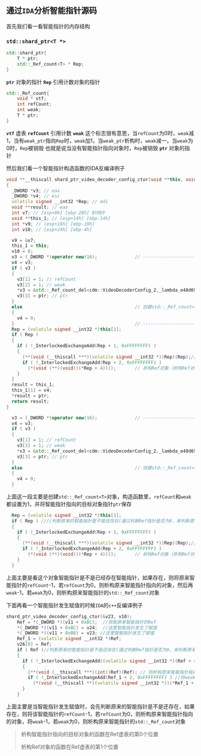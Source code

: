 ## 通过`IDA`分析智能指针源码

首先我们看一看智能指针的内存结构

### `std::shard_ptr<T *>`

```c++
std::shard_ptr{
	T * ptr;
	std::_Ref_count<T> * Rep;
}
```

**`ptr`**
对象的指针
**`Rep`**
引用计数对象的指针

```c++
std::_Ref_count{
	void * vtf;
	int refCount;
	int weak;
	T * ptr;
}
```

**`vtf`**
虚表
**`refCount`**
引用计数
**`weak`**
这个标志很有意思，当`refCount`为0时，`weak`减1，当有`weak_ptr`指向`Rep`时，`weak`加1，当`weak_ptr`析构时，`weak`减一，当`weak`为0时，`Rep`被销毁
也就是说当没有智能指针指向对象时，`Rep`被销毁
**`ptr`**
对象的指针

然后我们看一个智能指针构造函数的IDA反编译例子

~~~c++
void **__thiscall shard_ptr_video_decoder_config_ctor(void **this, void *ptr)
{
  _DWORD *v3; // eax
  _DWORD *v4; // esi
  volatile signed __int32 *Rep; // edi
  void **result; // eax
  int v7; // [esp+0h] [ebp-28h] BYREF
  void **this_1; // [esp+14h] [ebp-14h]
  int *v9; // [esp+18h] [ebp-10h]
  int v10; // [esp+24h] [ebp-4h]

  v9 = &v7;
  this_1 = this;
  v10 = 0;
  v3 = (_DWORD *)operator new(16);              // --------------------------------
  v4 = v3;
  if ( v3 )
  {
    v3[1] = 1; // refCount
    v3[2] = 1; // weak
    *v3 = &std::_Ref_count_del<cdm::VideoDecoderConfig_2,_lambda_e48d69f8f8c691b46ec86555318d101c_>::`vftable'; //vtf
    v3[3] = ptr; // ptr
  }
  else                                          // 创建std::_Ref_count<T>对象，构造函数里，refCount和weak都设置为1，并将ptr保存
  {
    v4 = 0;
  }                                             // --------------------------------
  Rep = (volatile signed __int32 *)this[1];
  if ( Rep )
  {
    if ( !_InterlockedExchangeAdd(Rep + 1, 0xFFFFFFFF) )
    {
      (**(void (__thiscall ***)(volatile signed __int32 *))Rep)(Rep);// 析构目标对象（析构目标对象的函数在Ref虚表的第0个位置）
      if ( !_InterlockedExchangeAdd(Rep + 2, 0xFFFFFFFF) )
        (*(void (**)(void))(*Rep + 4))();       // 析构Ref对象（析构Ref对象的函数在Ref虚表的第1个位置）
    }
  }
  result = this_1;
  this_1[1] = v4;
  *result = ptr;
  return result;
}
~~~

~~~c++
  v3 = (_DWORD *)operator new(16);              // --------------------------------
  v4 = v3;
  if ( v3 )
  {
    v3[1] = 1; // refCount
    v3[2] = 1; // weak
    *v3 = &std::_Ref_count_del<cdm::VideoDecoderConfig_2,_lambda_e48d69f8f8c691b46ec86555318d101c_>::`vftable'; //vtf
    v3[3] = ptr; // ptr
  }
  else                                          // 创建std::_Ref_count<T>对象，构造函数里，refCount和weak都设置为1，并将ptr保存
  {
    v4 = 0;
  } 
~~~

上面这一段主要是创建`std::_Ref_count<T>`对象，构造函数里，`refCount`和`weak`都设置为1，并将智能指针指向的目标对象指针`ptr`保存

~~~c++
  Rep = (volatile signed __int32 *)this[1];
  if ( Rep ) ////判断原来的智能指针是不是还存在(通过判断Ref指针是否为0，来判断原来的智能指针是否存在)
  {
    if ( !_InterlockedExchangeAdd(Rep + 1, 0xFFFFFFFF) )
    {
      (**(void (__thiscall ***)(volatile signed __int32 *))Rep)(Rep);// 析构目标对象（析构目标对象的函数在Ref虚表的第0个位置）
      if ( !_InterlockedExchangeAdd(Rep + 2, 0xFFFFFFFF) )
        (*(void (**)(void))(*Rep + 4))();       // 析构Ref对象（析构Ref对象的函数在Ref虚表的第1个位置）
    }
  }
~~~

上面主要是看这个对象智能指针是不是已经存在智能指针，如果存在，则将原来智能指针的`refCount`-1，若`refCount`为0，则析构原来智能指针指向的对象，然后再`weak`-1，若`weak`为0，则析构原来智能指针的`std::_Ref_count`对象



下面再看一个智能指针发生赋值的时候`IDA`的`c++`反编译例子

~~~c++
shard_ptr_video_decoder_config_ctor(&v23, v10);
    Ref = *(_DWORD *)(v11 + 0xBC);  //获取原来智能指针的Ref
    *(_DWORD *)(v11 + 0xBC) = v24;  //这里智能指针发生了赋值
    *(_DWORD *)(v11 + 0xB8) = v23; //这里智能指针发生了赋值
    Ref_1 = (volatile signed __int32 *)Ref;
    v26[0] = Ref;
    if ( Ref )//判断原来的智能指针是不是还存在(通过判断Ref指针是否为0，来判断原来的智能指针是否存在)
    {
      if ( !_InterlockedExchangeAdd((volatile signed __int32 *)(Ref + 4), 0xFFFFFFFF) ) //如果存在，则将该智能指针的refCount-1，若refCount为0，
      {
        (**(void (__thiscall ***)(int))Ref)(Ref); // 则析构原来智能指针指向的对象
        if ( !_InterlockedExchangeAdd(Ref_1 + 2, 0xFFFFFFFF) ) //将weak-1，若weak为0
          (*(void (__thiscall **)(volatile signed __int32 *))(*Ref_1 + 4))(Ref_1); //则析构原来智能指针的std::_Ref_count对象
      }
    }
~~~

上面主要是当智能指针发生赋值时，会先判断原来的智能指针是不是还存在，如果存在，则将该智能指针的`refCount`-1，若`refCount`为0，则析构原来智能指针指向的对象，将`weak`-1，若`weak`为0，则析构原来智能指针的`std::_Ref_count`对象

> 析构智能指针指向的目标对象的函数在Ref虚表的第0个位置
>
> 析构Ref对象的函数在Ref虚表的第1个位置